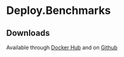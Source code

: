 # Deploy.Benchmarks

## Downloads

Available through [Docker Hub](https://hub.docker.com/repository/docker/gigas002/deploy.benchmarks) and on [Github](https://github.com/Gigas002/dotnet_gh_deploy/pkgs/container/deploy.benchmarks)
